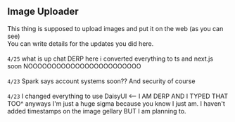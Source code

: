## Image Uploader
This thing is supposed to upload images and put it on the web (as you can see)\
You can write details for the updates you did here.\
\
`4/25` what is up chat DERP here i converted everything to ts and next.js soon NOOOOOOOOOOOOOOOOOOOOOOOO
\
\
`4/23` Spark says account systems soon?? And security of course
\
\
`4/23` I changed everything to use DaisyUI <-- I AM DERP AND I TYPED THAT TOO^ anyways I'm just a huge sigma because you know I just am. I haven't added timestamps on the image gellary BUT I am planning to.
